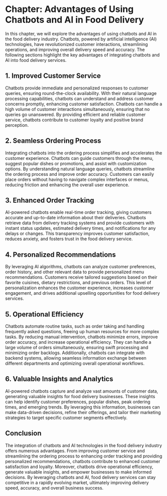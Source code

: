 Chapter: Advantages of Using Chatbots and AI in Food Delivery
=============================================================

In this chapter, we will explore the advantages of using chatbots and AI in the food delivery industry. Chatbots, powered by artificial intelligence (AI) technologies, have revolutionized customer interactions, streamlining operations, and improving overall delivery speed and accuracy. The following sections highlight the key advantages of integrating chatbots and AI into food delivery services.

**1. Improved Customer Service**
--------------------------------

Chatbots provide immediate and personalized responses to customer queries, ensuring round-the-clock availability. With their natural language processing capabilities, chatbots can understand and address customer concerns promptly, enhancing customer satisfaction. Chatbots can handle a high volume of customer interactions simultaneously, ensuring that no queries go unanswered. By providing efficient and reliable customer service, chatbots contribute to customer loyalty and positive brand perception.

**2. Seamless Ordering Process**
--------------------------------

Integrating chatbots into the ordering process simplifies and accelerates the customer experience. Chatbots can guide customers through the menu, suggest popular dishes or promotions, and assist with customization options. By understanding natural language queries, chatbots streamline the ordering process and improve order accuracy. Customers can easily place orders without having to navigate complex interfaces or menus, reducing friction and enhancing the overall user experience.

**3. Enhanced Order Tracking**
------------------------------

AI-powered chatbots enable real-time order tracking, giving customers accurate and up-to-date information about their deliveries. Chatbots retrieve data from delivery tracking systems and provide customers with instant status updates, estimated delivery times, and notifications for any delays or changes. This transparency improves customer satisfaction, reduces anxiety, and fosters trust in the food delivery service.

**4. Personalized Recommendations**
-----------------------------------

By leveraging AI algorithms, chatbots can analyze customer preferences, order history, and other relevant data to provide personalized menu recommendations. Customers receive tailored suggestions based on their favorite cuisines, dietary restrictions, and previous orders. This level of personalization enhances the customer experience, increases customer engagement, and drives additional upselling opportunities for food delivery services.

**5. Operational Efficiency**
-----------------------------

Chatbots automate routine tasks, such as order taking and handling frequently asked questions, freeing up human resources for more complex tasks. By reducing manual intervention, chatbots minimize errors, improve order accuracy, and increase operational efficiency. They can handle a large volume of orders simultaneously, ensuring swift processing and minimizing order backlogs. Additionally, chatbots can integrate with backend systems, allowing seamless information exchange between different departments and optimizing overall operational workflows.

**6. Valuable Insights and Analytics**
--------------------------------------

AI-powered chatbots capture and analyze vast amounts of customer data, generating valuable insights for food delivery businesses. These insights can help identify customer preferences, popular dishes, peak ordering times, and emerging trends. By leveraging this information, businesses can make data-driven decisions, refine their offerings, and tailor their marketing strategies to target specific customer segments effectively.

**Conclusion**
--------------

The integration of chatbots and AI technologies in the food delivery industry offers numerous advantages. From improving customer service and streamlining the ordering process to enhancing order tracking and providing personalized recommendations, chatbots contribute to enhanced customer satisfaction and loyalty. Moreover, chatbots drive operational efficiency, generate valuable insights, and empower businesses to make informed decisions. By leveraging chatbots and AI, food delivery services can stay competitive in a rapidly evolving market, ultimately improving delivery speed, accuracy, and overall business success.
